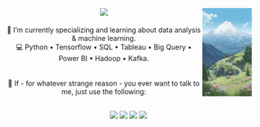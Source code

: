 <div align="center">
<img src="https://github.com/SyarifulMsth/README.md/blob/main/assets/banner.jpg" width="20%" align="right" />
<img src="https://readme-typing-svg.demolab.com?font=Inconsolata&weight=500&size=50&duration=4000&pause=300&color=A7A459&center=true&vCenter=true&multiline=true&repeat=false&random=false&width=2000&height=140&lines=Hello there!;I'm+Syariful+Musthofa%2C+a+data+analyst+and+machine+learning+engineer." width="70%" />
<br><br>
    🌱 I’m currently specializing and learning about data analysis & machine learning.<br>
    💻 Python • Tensorflow • SQL • Tableau • Big Query • Power BI • Hadoop • Kafka. <br><br><br>
    💬 If - for whatever strange reason - you ever want to talk to me, just use the following: <br><br>

[![](https://img.shields.io/badge/Linkedin-118ab2)]([http://linkedin.com/in/ingridrosselis](https://www.linkedin.com/in/syariful-musthofa/))
[![](https://img.shields.io/badge/Website-06d6a0)](https://syarifulmsth.github.io/)
[![](https://img.shields.io/badge/Instagram-ffd166)](https://www.instagram.com/syariful_msth/)
[![](https://img.shields.io/badge/Email-ef476f)](mailto:syarifulm007@gmail.com)
</div>
